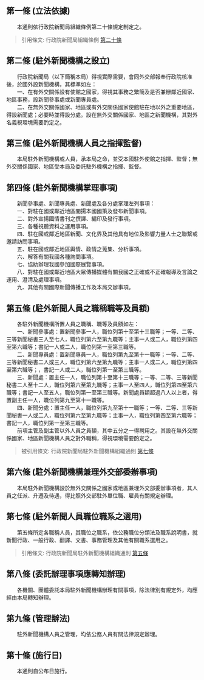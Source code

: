 第一條 (立法依據)
-----------------
　　本通則依行政院新聞局組織條例第二十條規定制定之。  
> 引用條文: 行政院新聞局組織條例 [第二十條](../../人事其他/國內新聞/行政院新聞局組織條例.md#第二十條-國外辦事機構)



第二條 (駐外新聞機構之設立)
---------------------------
　　行政院新聞局（以下簡稱本局）得視實際需要，會同外交部報奉行政院核准後，於國外設新聞機構，其標準如左：  
　　一、在有外交關係設有使館之國家，得視其事務之繁簡及是否兼辦鄰近國家、地區事務，設新聞參事處或新聞專員處。  
　　二、在無外交關係國家、地區或有外交關係國家使館駐在地以外之重要地區，得設新聞處；必要時並得設分處。設在無外交關係國家、地區之新聞機構，其對外名義視環境需要酌定之。  


第三條 (駐外新聞機構人員之指揮監督)
-----------------------------------
　　本局駐外新聞機構或人員，承本局之命，並受本國駐外使館之指揮、監督；無外交關係國家、地區受本局及委託駐外機構之指揮、監督。  


第四條 (駐外新聞機構掌理事項)
-----------------------------
　　新聞參事處、新聞專員處、新聞處及各分處掌理左列事項：  
　　一、對駐在國或鄰近地區闡揚本國國策及發布新聞事項。  
　　二、對外宣揚國情書刊之撰譯、編印及發行事項。  
　　三、各種視聽資料之運用事項。  
　　四、駐在國或鄰近地區新聞、文化界及其他具有地位及影響力量人士之聯繫或邀請訪問事項。  
　　五、駐在國或鄰近地區輿情、政情之蒐集、分析事項。  
　　六、解答有關我國各種詢問事項。  
　　七、協助辦理我國參加國際展覽事項。  
　　八、對駐在國或鄰近地區大眾傳播媒體有關我國之正確或不正確報導及言論之運用、澄清及處理事項。  
　　九、其他有關國際新聞傳播工作及本局交辦事項。  


第五條 (駐外新聞人員之職稱職等及員額)
-------------------------------------
　　各駐外新聞機構所置人員之職稱、職等及員額如左：  
　　一、新聞參事處：置新聞參事一人，職位列第十至第十三職等；一等、二等、三等新聞秘書三人至七人，職位列第六至第九職等；主事一人或二人，職位列第四至第六職等；書記一人或二人，職位列第一至第三職等。  
　　二、新聞專員處：置新聞專員一人，職位列第九至第十一職等；一等、二等、三等新聞秘書二人或三人，職位列第六至第九職等；主事一人或二人，職位列第四至第六職等；，書記一人或二人，職位列第一至第三職等。  
　　三、新聞處：置主任一人，職位列第十至第十三職等；一等、二等、三等新聞秘書二人至十二人，職位列第六至第九職等；主事一人至四人，職位列第四至第六職等；書記一人至五人，職位列第一至第三職等。新聞處員額超過八人以上者，得置副主任一人，職位列第九至第十一職等。  
　　四、新聞分處：置主任一人，職位列第九至第十一職等；一等、二等、三等新聞秘書一人或二人，職位列第六至第九職等；主事一人，職位列第四至第六職等；書記一人，職位列第一至第三職等。  
　　前項主管及副主管以外人員之員額，其中五分之一得聘用之。其設在無外交關係國家、地區新聞機構人員之對外職稱，得視環境需要酌定之。  
> 被引用條文: 行政院新聞局駐外新聞機構組織通則 [第七條](../../人事其他/組織編制/行政院新聞局駐外新聞機構組織通則.md#第七條-駐外新聞人員職位職系之選用)



第六條 (駐外新聞機構兼理外交部委辦事項)
---------------------------------------
　　本局駐外新聞機構設於無外交關係之國家或地區兼理外交部委辦事項者，其人員之任派、升遷及待遇，得比照外交部駐外單位職、雇員有關規定辦理。  


第七條 (駐外新聞人員職位職系之選用)
-----------------------------------
　　第五條所定各職稱人員，其職位之職系，依公務職位分類法及職系說明書，就新聞行政、一般行政、翻譯、文書、事務管理及其他有關職系選用之。  
> 引用條文: 行政院新聞局駐外新聞機構組織通則 [第五條](../../人事其他/組織編制/行政院新聞局駐外新聞機構組織通則.md#第五條-駐外新聞人員之職稱職等及員額)



第八條 (委託辦理事項應轉知辦理)
-------------------------------
　　各機關、團體委託本局駐外新聞機構辦理有關事項，除法律別有規定外，均應經由本局轉知辦理。  


第九條 (管理辦法)
-----------------
　　駐外新聞機構人員之管理，均依公務人員有關法律規定辦理。  


第十條 (施行日)
---------------
　　本通則自公布日施行。